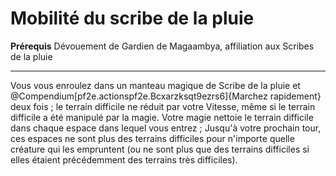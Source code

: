 # Mobilité du scribe de la pluie

<p><span><strong>Prérequis</strong> Dévouement de Gardien de Magaambya, affiliation aux Scribes de la pluie<br></span></p>
<hr>
<p>Vous vous enroulez dans un manteau magique de Scribe de la pluie et @Compendium[pf2e.actionspf2e.Bcxarzksqt9ezrs6]{Marchez rapidement} deux fois ; le terrain difficile ne réduit par votre Vitesse, même si le terrain difficile a été manipulé par la magie. Votre magie nettoie le terrain difficile dans chaque espace dans lequel vous entrez ; Jusqu'à votre prochain tour, ces espaces ne sont plus des terrains difficiles pour n'importe quelle créature qui les empruntent (ou ne sont plus que des terrains difficiles si elles étaient précédemment des terrains très difficiles).&nbsp;</p>